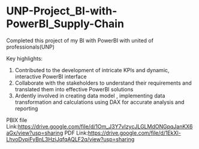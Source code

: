 # UNP-Project_BI-with-PowerBI_Supply-Chain

Completed this project of my BI with PowerBI with united of professionals(UNP)

Key highlights:
1.	Contributed to the development of intricate KPIs and dynamic, interactive PowerBI interface
2.	Collaborate with the stakeholders to understand their requirements and translated them into effective PowerBI solutions
3.	Ardently involved in creating data model , implementing data transformation and calculations using DAX for accurate analysis and reporting   

PBIX file Link:https://drive.google.com/file/d/1Om_J3Y7vIzycJLGLMdONGpqJanKX6aGx/view?usp=sharing
PDF Link:https://drive.google.com/file/d/1EkXl-LhvoDvpiFyBnL3HziJqfqAQLF2q/view?usp=sharing

